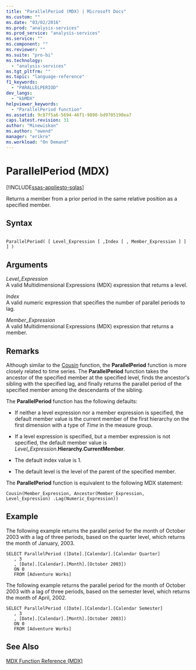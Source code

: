```yaml
---
title: "ParallelPeriod (MDX) | Microsoft Docs"
ms.custom: ""
ms.date: "03/02/2016"
ms.prod: "analysis-services"
ms.prod_service: "analysis-services"
ms.service: ""
ms.component: ""
ms.reviewer: ""
ms.suite: "pro-bi"
ms.technology: 
  - "analysis-services"
ms.tgt_pltfrm: ""
ms.topic: "language-reference"
f1_keywords: 
  - "PARALLELPERIOD"
dev_langs: 
  - "kbMDX"
helpviewer_keywords: 
  - "ParallelPeriod function"
ms.assetid: 9c87f5a6-5694-46f1-9890-bd9705190ea7
caps.latest.revision: 31
author: "Minewiskan"
ms.author: "owend"
manager: "erikre"
ms.workload: "On Demand"
---
```

# ParallelPeriod (MDX)
[!INCLUDE[ssas-appliesto-sqlas](../includes/ssas-appliesto-sqlas.md)]

  Returns a member from a prior period in the same relative position as a specified member.  
  
## Syntax  
  
```  
  
ParallelPeriod( [ Level_Expression [ ,Index [ , Member_Expression ] ] ] )  
```  
  
## Arguments  
 *Level_Expression*  
 A valid Multidimensional Expressions (MDX) expression that returns a level.  
  
 *Index*  
 A valid numeric expression that specifies the number of parallel periods to lag.  
  
 *Member_Expression*  
 A valid Multidimensional Expressions (MDX) expression that returns a member.  
  
## Remarks  
 Although similar to the [Cousin](../mdx/cousin-mdx.md) function, the **ParallelPeriod** function is more closely related to time series. The **ParallelPeriod** function takes the ancestor of the specified member at the specified level, finds the ancestor's sibling with the specified lag, and finally returns the parallel period of the specified member among the descendants of the sibling.  
  
 The **ParallelPeriod** function has the following defaults:  
  
-   If neither a level expression nor a member expression is specified, the default member value is the current member of the first hierarchy on the first dimension with a type of *Time* in the measure group.  
  
-   If a level expression is specified, but a member expression is not specified, the default member value is *Level_Expression*.**Hierarchy.CurrentMember**.  
  
-   The default index value is 1.  
  
-   The default level is the level of the parent of the specified member.  
  
 The **ParallelPeriod** function is equivalent to the following MDX statement:  
  
 `Cousin(Member_Expression, Ancestor(Member_Expression, Level_Expression) .Lag(Numeric_Expression))`  
  
## Example  
 The following example returns the parallel period for the month of October 2003 with a lag of three periods, based on the quarter level, which returns the month of January, 2003.  
  
```  
SELECT ParallelPeriod ([Date].[Calendar].[Calendar Quarter]  
   , 3  
   , [Date].[Calendar].[Month].[October 2003])  
   ON 0  
   FROM [Adventure Works]  
```  
  
 The following example returns the parallel period for the month of October 2003 with a lag of three periods, based on the semester level, which returns the month of April, 2002.  
  
```  
SELECT ParallelPeriod ([Date].[Calendar].[Calendar Semester]  
   , 3  
   , [Date].[Calendar].[Month].[October 2003])  
   ON 0  
   FROM [Adventure Works]  
```  
  
## See Also  
 [MDX Function Reference &#40;MDX&#41;](../mdx/mdx-function-reference-mdx.md)  
  
  
